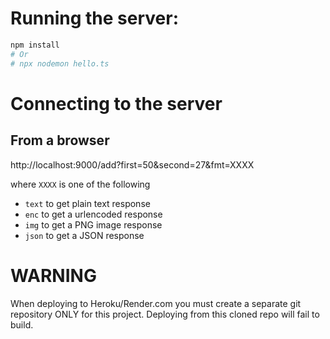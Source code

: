 # Running the server:

```bash
npm install
# Or 
# npx nodemon hello.ts
```

# Connecting to the server

## From a browser

http://localhost:9000/add?first=50&second=27&fmt=XXXX

where `XXXX` is one of the following

* `text` to get plain text response
* `enc` to get a urlencoded response
* `img` to get a PNG image response
* `json` to get a JSON response


# WARNING

When deploying to Heroku/Render.com you must create a separate git repository ONLY for 
this project.  Deploying from this cloned repo will fail to build.
